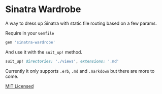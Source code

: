 # Sinatra Wardrobe

A way to dress up Sinatra with static file routing based on a few params.

Require in your `Gemfile`

```ruby
gem 'sinatra-wardrobe'
```

And use it with the `suit_up!` method.

```ruby
suit_up! directories: './views', extensions: '.md'
```

Currently it only supports `.erb`, `.md` and `.markdown` but there are more to come.

[MIT Licensed](http://evan.mit-license.org/)
